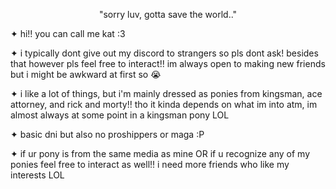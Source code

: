 
<p align="center"> "sorry luv, gotta save the world.." <p/>

✦ hi!! you can call me kat :3

✦ i typically dont give out my discord to strangers so pls dont ask! besides that however pls feel free to interact!! im always open to making new friends but i might be awkward at first so :sob:

✦ i like a lot of things, but i'm mainly dressed as ponies from kingsman, ace attorney, and rick and morty!! tho it kinda depends on what im into atm, im almost always at some point in a kingsman pony LOL

✦ basic dni but also no proshippers or maga :P

✦ if ur pony is from the same media as mine OR if u recognize any of my ponies feel free to interact as well!! i need more friends who like my interests LOL
